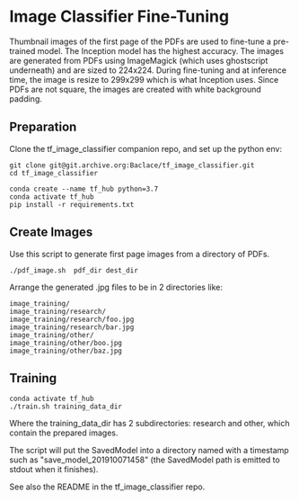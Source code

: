 # Image Classifier Fine-Tuning

Thumbnail images of the first page of the PDFs are used to fine-tune a pre-trained model. The Inception model 
has the highest accuracy. The images are generated from PDFs using ImageMagick (which uses ghostscript underneath) and
are sized to 224x224. During fine-tuning and at inference time, the image is resize to 299x299 which 
is what Inception uses. Since PDFs are not square, the images are created with white background padding. 

##         Preparation

Clone the tf_image_classifier companion repo, and set up the python env:
```
git clone git@git.archive.org:Baclace/tf_image_classifier.git
cd tf_image_classifier

conda create --name tf_hub python=3.7 
conda activate tf_hub
pip install -r requirements.txt
```

##          Create Images
Use this script to generate first page images from a directory of PDFs. 
```
./pdf_image.sh  pdf_dir dest_dir
```
Arrange the generated .jpg files to be in 2 directories like:
```
image_training/
image_training/research/
image_training/research/foo.jpg
image_training/research/bar.jpg
image_training/other/
image_training/other/boo.jpg
image_training/other/baz.jpg
```

##          Training
```
conda activate tf_hub
./train.sh training_data_dir
```
Where the training_data_dir has 2 subdirectories: research and other, which contain the prepared images.

The script will put the SavedModel into a directory named with a timestamp such as "save_model_201910071458" 
(the SavedModel path is emitted to stdout when it finishes).

See also the README in the tf_image_classifier repo. 
